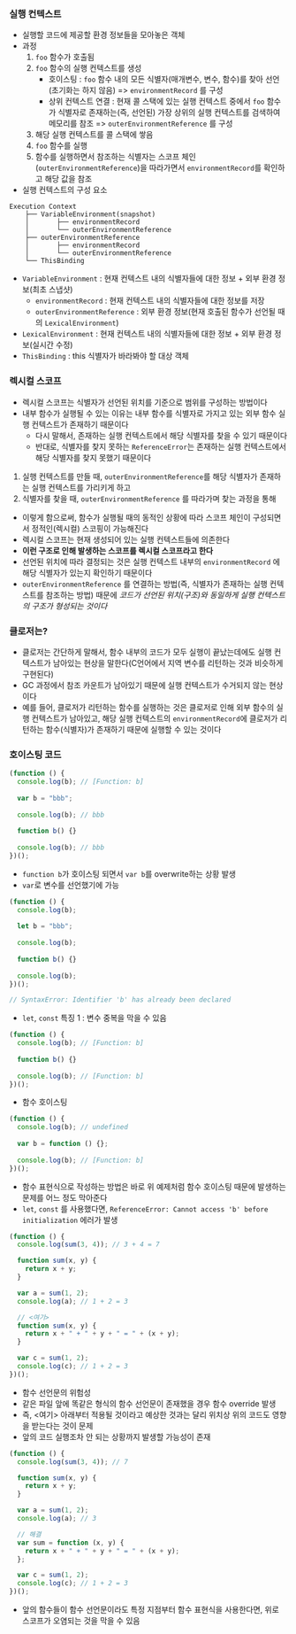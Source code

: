 ### 실행 컨텍스트

- 실행할 코드에 제공할 환경 정보들을 모아놓은 객체
- 과정
	1. `foo` 함수가 호출됨
	2. `foo` 함수의 실행 컨텍스트를 생성
	     - 호이스팅 : `foo` 함수 내의 모든 식별자(매개변수, 변수, 함수)를 찾아 선언(초기화는 하지 않음) => `environmentRecord` 를 구성
	     - 상위 컨텍스트 연결 : 현재 콜 스택에 있는 실행 컨텍스트 중에서 `foo` 함수가 식별자로 존재하는(즉, 선언된) 가장 상위의 실행 컨텍스트를 검색하여 메모리를 참조 => `outerEnvironmentReference` 를 구성
	3. 해당 실행 컨텍스트를 콜 스택에 쌓음
	4. `foo` 함수를 실행
	5. 함수를 실행하면서 참조하는 식별자는 스코프 체인(`outerEnvironmentReference`)을 따라가면서 `environmentRecord`를 확인하고 해당 값을 참조
- 실행 컨텍스트의 구성 요소

```
Execution Context
	├── VariableEnvironment(snapshot)
	│		├── environmentRecord
	│		└── outerEnvironmentReference
	├── outerEnvironmentReference
	│		├── environmentRecord
	│		└── outerEnvironmentReference
	└── ThisBinding
```

- `VariableEnvironment` : 현재 컨텍스트 내의 식별자들에 대한 정보 + 외부 환경 정보(최초 스냅샷)
	- `environmentRecord` : 현재 컨텍스트 내의 식별자들에 대한 정보를 저장
	-  `outerEnvironmentReference` : 외부 환경 정보(현재 호출된 함수가 선언될 때의 `LexicalEnvironment`)
- `LexicalEnvironment` : 현재 컨텍스트 내의 식별자들에 대한 정보 + 외부 환경 정보(실시간 수정)
- `ThisBinding` : this 식별자가 바라봐야 할 대상 객체

### 렉시컬 스코프

- 렉시컬 스코프는 식별자가 선언된 위치를 기준으로 범위를 구성하는 방법이다
- 내부 함수가 실행될 수 있는 이유는 내부 함수를 식별자로 가지고 있는 외부 함수 실행 컨텍스트가 존재하기 때문이다
	- 다시 말해서, 존재하는 실행 컨텍스트에서 해당 식별자를 찾을 수 있기 때문이다
	- 반대로, 식별자를 찾지 못하는 `ReferenceError`는 존재하는 실행 컨텍스트에서 해당 식별자를 찾지 못했기 때문이다

1. 실행 컨텍스트를 만들 때, `outerEnvironmentReference`를 해당 식별자가 존재하는 실행 컨텍스트를 가리키게 하고
2. 식별자를 찾을 때, `outerEnvironmentReference` 를 따라가며 찾는 과정을 통해

- 이렇게 함으로써, 함수가 실행될 때의 동적인 상황에 따라 스코프 체인이 구성되면서 정적인(렉시컬) 스코핑이 가능해진다
- 렉시컬 스코프는 현재 생성되어 있는 실행 컨텍스트들에 의존한다
- **이런 구조로 인해 발생하는 스코프를 렉시컬 스코프라고 한다**
- 선언된 위치에 따라 결정되는 것은 실행 컨텍스트 내부의 `environmentRecord` 에 해당 식별자가 있는지 확인하기 때문이다
- `outerEnvironmentReference` 를 연결하는 방법(즉, 식별자가 존재하는 실행 컨텍스트를 참조하는 방법) 때문에 _코드가 선언된 위치(구조)와 동일하게 실행 컨텍스트의 구조가 형성되는 것이다_

### 클로저는?

- 클로저는 간단하게 말해서, 함수 내부의 코드가 모두 실행이 끝났는데에도 실행 컨텍스트가 남아있는 현상을 말한다(C언어에서 지역 변수를 리턴하는 것과 비슷하게 구현된다)
- GC 과정에서 참조 카운트가 남아있기 때문에 실행 컨텍스트가 수거되지 않는 현상이다
- 예를 들어, 클로저가 리턴하는 함수를 실행하는 것은 클로저로 인해 외부 함수의 실행 컨텍스트가 남아있고, 해당 실행 컨텍스트의 `environmentRecord`에 클로저가 리턴하는 함수(식별자)가 존재하기 때문에 실행할 수 있는 것이다

### 호이스팅 코드

```js
(function () {
  console.log(b); // [Function: b]
  
  var b = "bbb";
  
  console.log(b); // bbb
  
  function b() {}
  
  console.log(b); // bbb
})();
```

- `function b`가 호이스팅 되면서 `var b`를 overwrite하는 상황 발생
- `var`로 변수를 선언했기에 가능

```js
(function () {
  console.log(b);
  
  let b = "bbb";
  
  console.log(b);
  
  function b() {}
  
  console.log(b);
})();

// SyntaxError: Identifier 'b' has already been declared
```

- `let`, `const` 특징 1 : 변수 중복을 막을 수 있음

```js
(function () {
  console.log(b); // [Function: b]
  
  function b() {}
  
  console.log(b); // [Function: b]
})();
```

- 함수 호이스팅

```js
(function () {
  console.log(b); // undefined
  
  var b = function () {};
  
  console.log(b); // [Function: b]
})();
```

- 함수 표현식으로 작성하는 방법은 바로 위 예제처럼 함수 호이스팅 때문에 발생하는 문제를 어느 정도 막아준다
- `let`, `const` 를 사용했다면, `ReferenceError: Cannot access 'b' before initialization` 에러가 발생

```js
(function () {
  console.log(sum(3, 4)); // 3 + 4 = 7

  function sum(x, y) {
    return x + y;
  }

  var a = sum(1, 2);
  console.log(a); // 1 + 2 = 3

  // <여기>
  function sum(x, y) {
    return x + " + " + y + " = " + (x + y);
  }

  var c = sum(1, 2);
  console.log(c); // 1 + 2 = 3
})();
```

- 함수 선언문의 위험성
- 같은 파일 앞에 똑같은 형식의 함수 선언문이 존재했을 경우 함수 override 발생
- 즉, <여기> 아래부터 적용될 것이라고 예상한 것과는 달리 위치상 위의 코드도 영향을 받는다는 것이 문제
- 앞의 코드 실행조차 안 되는 상황까지 발생할 가능성이 존재

```js
(function () {
  console.log(sum(3, 4)); // 7

  function sum(x, y) {
    return x + y;
  }

  var a = sum(1, 2);
  console.log(a); // 3

  // 해결
  var sum = function (x, y) {
    return x + " + " + y + " = " + (x + y);
  };

  var c = sum(1, 2);
  console.log(c); // 1 + 2 = 3
})();
```

- 앞의 함수들이 함수 선언문이라도 특정 지점부터 함수 표현식을 사용한다면, 위로 스코프가 오염되는 것을 막을 수 있음